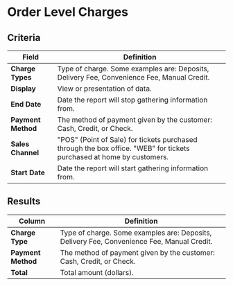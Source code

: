 # Order Level Charges

## Criteria

| **Field** | **Definition** |
| --- | --- |
| **Charge Types** | Type of charge. Some examples are: Deposits, Delivery Fee, Convenience Fee, Manual Credit. |
| **Display** | View or presentation of data. |
| **End Date** | Date the report will stop gathering information from. |
| **Payment Method** | The method of payment given by the customer: Cash, Credit, or Check. |
| **Sales Channel** | "POS" (Point of Sale) for tickets purchased through the box office. "WEB" for tickets purchased at home by customers. |
| **Start Date** | Date the report will start gathering information from. |

## Results

| **Column** | **Definition** |
| --- | --- |
| **Charge Type** | Type of charge. Some examples are: Deposits, Delivery Fee, Convenience Fee, Manual Credit.  |
| **Payment Method** | The method of payment given by the customer: Cash, Credit, or Check. |
| **Total** | Total amount (dollars). |

